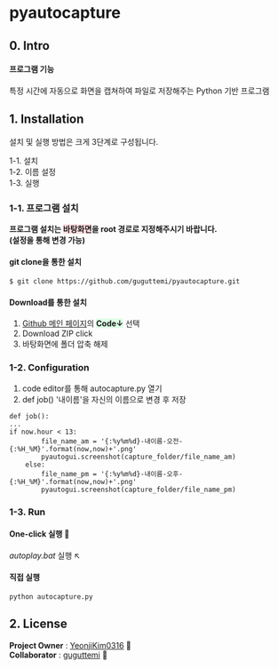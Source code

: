 # pyautocapture

## 0. Intro
#### 프로그램 기능
특정 시간에 자동으로 화면을 캡쳐하여 파일로 저장해주는 Python 기반 프로그램

## 1. Installation
설치 및 실행 방법은 크게 3단계로 구성됩니다.<br>

1-1. 설치<br>
1-2. 이름 설정<br>
1-3. 실행<br>

### 1-1. 프로그램 설치
**프로그램 설치는 <span style='background-color:#ffdce0'>바탕화면</span>을 root 경로로 지정해주시기 바랍니다.<br>(설정을 통해 변경 가능)**

#### git clone을 통한 설치 
```
$ git clone https://github.com/guguttemi/pyautocapture.git
```

#### Download를 통한 설치
1. [Github 메인 페이지](https://github.com/guguttemi)의 <span style='background-color:#dcffe4'>**Code&darr;**</span> 선택
2. Download ZIP click
3. 바탕화면에 폴더 압축 해제

### 1-2. Configuration
1. code editor를 통해 autocapture.py 열기
2. def job() '내이름'을 자신의 이름으로 변경 후 저장
```
def job():
...
if now.hour < 13:
        file_name_am = '{:%y%m%d}-내이름-오전-{:%H_%M}'.format(now,now)+'.png'
        pyautogui.screenshot(capture_folder/file_name_am) 
    else:
        file_name_pm = '{:%y%m%d}-내이름-오후-{:%H_%M}'.format(now,now)+'.png'
        pyautogui.screenshot(capture_folder/file_name_pm)
```

### 1-3. Run 
#### One-click 실행 :rocket:
_autoplay.bat_ 실행 :arrow_upper_left:

#### 직접 실행
```
python autocapture.py
```

## 2. License

**Project Owner** :  [YeonjiKim0316](https://github.com/YeonjiKim0316) :dog:
<br>**Collaborator** : [guguttemi](https://github.com/guguttemi) :octopus: